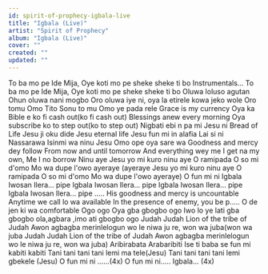 ```yaml
---
id: spirit-of-prophecy-igbala-live
title: "Igbala (Live)"
artist: "Spirit of Prophecy"
album: "Igbala (Live)"
cover: ""
created: ""
updated: ""
---
```


To ba mo pe Ide Mija, Oye koti mo pe sheke sheke ti bo
Instrumentals...
To ba mo pe Ide Mija, Oye koti mo pe sheke sheke ti bo
Oluwa loluso agutan Ohun oluwa nani mogbo
Oro oluwa iye ni, oya la etirele kowa jeko wole
Oro tomu Omo Tito Sonu to mu Omo ye pada rele
Grace is my currency
Oya ka Bible e ko fi cash out(ko fi cash out)
Blessings anew every morning
Oya subscribe ko to step out(ko to step out)
Nigbati ebi n pa mi
Jesu ni Bread of Life
Jesu ji oku dide
Jesu eternal life
Jesu fun mi in alafia
Lai si ni Nassarawa
Isinmi wa ninu Jesu
Omo ope oya sare wa
Goodness and mercy dey follow
From now and until tomorrow
And everything wey me I get na my own,
Me I no borrow
Ninu aye
Jesu yo mi kuro ninu aye
O ramipada
O so mi d'omo
Mo wa dupe l'owo ayeraye (ayeraye
Jesu yo mi kuro ninu aye
O ramipada
O so mi d'omo
Mo wa dupe l'owo ayeraye)
O fun mi ni
Igbala
Iwosan
Ilera... pipe
Igbala
Iwosan
Ilera... pipe
Igbala
Iwosan
Ilera... pipe
Igbala
Iwosan
Ilera... pipe
.....
His goodness and mercy is uncountable
Anytime we call lo wa available
In the presence of enemy, you be p.....
O de jen ki wa comfortable
Ogo ogo
Oya gba gbogbo ogo
Iwo lo ye lati gba gbogbo ola,agbara ,imo ati gbogbo ogo
Judah Judah
Lion of the tribe of Judah
Awon agbagba merinlelogun wo le niwa ju re, won wa juba(won wa juba
Judah Judah
Lion of the tribe of Judah
Awon agbagba merinlelogun wo le niwa ju re, won wa juba)
Aribirabata
Arabaribiti
Ise ti baba se fun mi kabiti kabiti
Tani tani tani tani lemi ma tele(Jesu)
Tani tani tani tani lemi gbekele (Jesu)
O fun mi ni ......(4x)
O fun mi ni.....
Igbala... (4x)